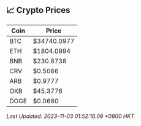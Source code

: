 ## 📈 Crypto Prices

| Coin | Price |
| ---- | ----- |
| BTC | $34740.0977 |
| ETH | $1804.0994 |
| BNB | $230.8738 |
| CRV | $0.5066 |
| ARB | $0.9777 |
| OKB | $45.3776 |
| DOGE | $0.0680 |

_Last Updated: 2023-11-03 01:52:16.09 +0800 HKT_